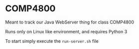 # COMP4800

Meant to track our Java WebServer thing for class COMP4800

Runs only on Linux like environment, and requires Python 3

To start simply execute the `run-server.sh` file
